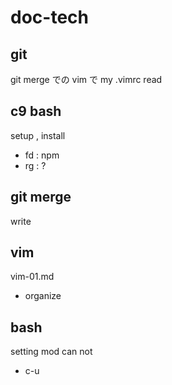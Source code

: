 
# doc-tech



## git

git merge での vim で my .vimrc read


## c9 bash

setup , install

- fd : npm
- rg : ?


## git merge

write


## vim

vim-01.md
- organize


## bash

setting mod can not
- c-u



